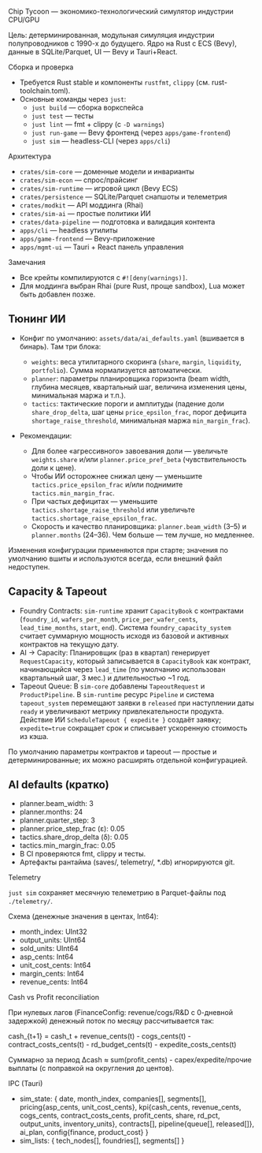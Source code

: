 Chip Tycoon — экономико-технологический симулятор индустрии CPU/GPU

Цель: детерминированная, модульная симуляция индустрии полупроводников с 1990-х до будущего. Ядро на Rust с ECS (Bevy), данные в SQLite/Parquet, UI — Bevy и Tauri+React.

Сборка и проверка

- Требуется Rust stable и компоненты `rustfmt`, `clippy` (см. rust-toolchain.toml).
- Основные команды через `just`:
  - `just build` — сборка воркспейса
  - `just test` — тесты
  - `just lint` — fmt + clippy (c `-D warnings`)
  - `just run-game` — Bevy фронтенд (через `apps/game-frontend`)
  - `just sim` — headless-CLI (через `apps/cli`)

Архитектура

- `crates/sim-core` — доменные модели и инварианты
- `crates/sim-econ` — спрос/прайсинг
- `crates/sim-runtime` — игровой цикл (Bevy ECS)
- `crates/persistence` — SQLite/Parquet снапшоты и телеметрия
- `crates/modkit` — API моддинга (Rhai)
- `crates/sim-ai` — простые политики ИИ
- `crates/data-pipeline` — подготовка и валидация контента
- `apps/cli` — headless утилиты
- `apps/game-frontend` — Bevy-приложение
- `apps/mgmt-ui` — Tauri + React панель управления

Замечания

- Все крейты компилируются с `#![deny(warnings)]`.
- Для моддинга выбран Rhai (pure Rust, проще sandbox), Lua может быть добавлен позже.

## Тюнинг ИИ

- Конфиг по умолчанию: `assets/data/ai_defaults.yaml` (вшивается в бинарь). Там три блока:
  - `weights`: веса утилитарного скоринга (`share`, `margin`, `liquidity`, `portfolio`). Сумма нормализуется автоматически.
  - `planner`: параметры планировщика горизонта (beam width, глубина месяцев, квартальный шаг, величина изменения цены, минимальная маржа и т.п.).
  - `tactics`: тактические пороги и амплитуды (падение доли `share_drop_delta`, шаг цены `price_epsilon_frac`, порог дефицита `shortage_raise_threshold`, минимальная маржа `min_margin_frac`).

- Рекомендации:
  - Для более «агрессивного» завоевания доли — увеличьте `weights.share` и/или `planner.price_pref_beta` (чувствительность доли к цене).
  - Чтобы ИИ осторожнее снижал цену — уменьшите `tactics.price_epsilon_frac` и/или поднимите `tactics.min_margin_frac`.
  - При частых дефицитах — уменьшите `tactics.shortage_raise_threshold` или увеличьте `tactics.shortage_raise_epsilon_frac`.
  - Скорость и качество планировщика: `planner.beam_width` (3–5) и `planner.months` (24–36). Чем больше — тем лучше, но медленнее.

Изменения конфигурации применяются при старте; значения по умолчанию вшиты и используются всегда, если внешний файл недоступен.

## Capacity & Tapeout

- Foundry Contracts: `sim-runtime` хранит `CapacityBook` с контрактами (`foundry_id`, `wafers_per_month`, `price_per_wafer_cents`, `lead_time_months`, `start`, `end`). Система `foundry_capacity_system` считает суммарную мощность исходя из базовой и активных контрактов на текущую дату.
- AI → Capacity: Планировщик (раз в квартал) генерирует `RequestCapacity`, который записывается в `CapacityBook` как контракт, начинающийся через `lead_time` (по умолчанию использован квартальный шаг, 3 мес.) и длительностью ~1 год.
- Tapeout Queue: В `sim-core` добавлены `TapeoutRequest` и `ProductPipeline`. В `sim-runtime` ресурс `Pipeline` и система `tapeout_system` перемещают заявки в `released` при наступлении даты `ready` и увеличивают метрику привлекательности продукта. Действие ИИ `ScheduleTapeout { expedite }` создаёт заявку; `expedite=true` сокращает срок и списывает ускоренную стоимость из кэша.

По умолчанию параметры контрактов и tapeout — простые и детерминированные; их можно расширять отдельной конфигурацией.

## AI defaults (кратко)

- planner.beam_width: 3
- planner.months: 24
- planner.quarter_step: 3
- planner.price_step_frac (ε): 0.05
- tactics.share_drop_delta (δ): 0.05
- tactics.min_margin_frac: 0.05
- В CI проверяются fmt, clippy и тесты.
 - Артефакты рантайма (saves/, telemetry/, *.db) игнорируются git.

Telemetry

`just sim` сохраняет месячную телеметрию в Parquet-файлы под `./telemetry/`.

Схема (денежные значения в центах, Int64):
- month_index: UInt32
- output_units: UInt64
- sold_units: UInt64
- asp_cents: Int64
- unit_cost_cents: Int64
- margin_cents: Int64
- revenue_cents: Int64

Cash vs Profit reconciliation

При нулевых лагов (FinanceConfig: revenue/cogs/R&D с 0-дневной задержкой) денежный поток по месяцу рассчитывается так:

cash_{t+1} = cash_t + revenue_cents(t) - cogs_cents(t) - contract_costs_cents(t) - rd_budget_cents(t) - expedite_costs_cents(t)

Суммарно за период Δcash ≈ sum(profit_cents) - capex/expedite/прочие выплаты (с поправкой на округления до центов).

IPC (Tauri)

- sim_state: { date, month_index, companies[], segments[], pricing{asp_cents, unit_cost_cents}, kpi{cash_cents, revenue_cents, cogs_cents, contract_costs_cents, profit_cents, share, rd_pct, output_units, inventory_units}, contracts[], pipeline{queue[], released[]}, ai_plan, config{finance, product_cost} }
- sim_lists: { tech_nodes[], foundries[], segments[] }
